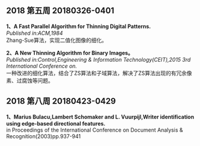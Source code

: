 ## 2018 第五周 20180326-0401

**1、A Fast Parallel Algorithm for Thinning Digital Patterns.**  
*Published in:ACM,1984*  
Zhang-Sue算法，实现二值化图像的细化。

**2、A New Thinning Algorithm for Binary Images。**  
*Published in:Control,Engineering & Information Technology(CEIT),2015 3rd International Conference on.*  
一种改进的细化算法，结合了ZS算法和子域算法，解决了ZS算法出现的有冗余像素、过腐蚀等问题。

## 2018 第八周 20180423-0429

**1、Marius Bulacu,Lambert Schomaker and L. Vuurpijl,Writer identification using edge-based directional features.**  
in Proceedings of the International Conference on Document Analysis & Recognition(2003)pp.937-941

